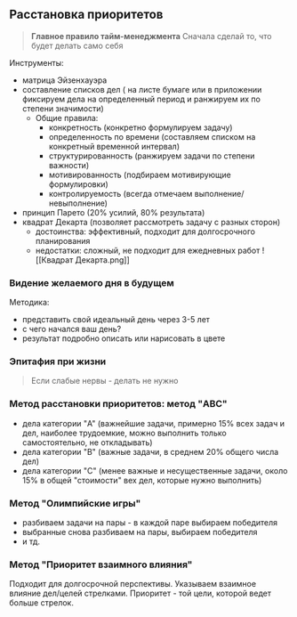 
## Расстановка приоритетов

>**Главное правило тайм-менеджмента** 
>Сначала сделай то, что будет делать само себя

Инструменты:
- матрица Эйзенхауэра
- составление списков дел ( на листе бумаге или в приложении фиксируем дела на определенный период и ранжируем их по степени значимости)
	- Общие правила:
		- конкретность (конкретно формулируем задачу)
		- определенность по времени (составляем списком на конкретный временной интервал)
		- структурированность (ранжируем задачи по степени важности)
		- мотивированность (подбираем мотивирующие формулировки)
		- контролируемость (всегда отмечаем выполнение/невыполнение)
- принцип Парето (20% усилий, 80% результата)
- квадрат Декарта (позволяет рассмотреть задачу с разных сторон)
	- достоинства: эффективный, подходит для долгосрочного планирования
	- недостатки: сложный, не подходит для ежедневных работ
![[Квадрат Декарта.png]]

### Видение желаемого дня в будущем

Методика:
- представить свой идеальный день через 3-5 лет
- с чего начался ваш день?
- результат подробно описать или нарисовать в цвете

### Эпитафия при жизни

> Если слабые нервы - делать не нужно

### Метод расстановки приоритетов: метод "ABC"

- дела категории "A" (важнейшие задачи, примерно 15% всех задач и дел, наиболее трудоемкие, можно выполнить только самостоятельно, не откладывать)
- дела категории "B" (важные задачи, в среднем 20% общего числа дел)
- дела категории "C" (менее важные и несущественные задачи, около 15% в общей "стоимости" вех дел, которые нужно выполнить)

### Метод "Олимпийские игры"
- разбиваем задачи на пары - в каждой паре выбираем победителя
- выбранные снова разбиваем на пары, выбираем победителя
- и тд.

### Метод "Приоритет взаимного влияния"

Подходит для долгосрочной перспективы. Указываем взаимное влияние дел/целей стрелками. Приоритет - той цели, которой ведет больше стрелок.